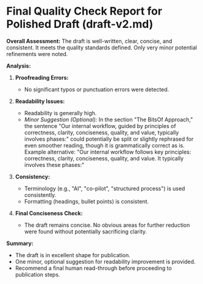 # Final Quality Check Report for Polished Draft (draft-v2.md)

**Overall Assessment:** The draft is well-written, clear, concise, and consistent. It meets the quality standards defined. Only very minor potential refinements were noted.

**Analysis:**

1.  **Proofreading Errors:**
    *   No significant typos or punctuation errors were detected.

2.  **Readability Issues:**
    *   Readability is generally high.
    *   *Minor Suggestion (Optional):* In the section "The BitsOf Approach," the sentence "Our internal workflow, guided by principles of correctness, clarity, conciseness, quality, and value, typically involves phases:" could potentially be split or slightly rephrased for even smoother reading, though it is grammatically correct as is. Example alternative: "Our internal workflow follows key principles: correctness, clarity, conciseness, quality, and value. It typically involves these phases:"

3.  **Consistency:**
    *   Terminology (e.g., "AI", "co-pilot", "structured process") is used consistently.
    *   Formatting (headings, bullet points) is consistent.

4.  **Final Conciseness Check:**
    *   The draft remains concise. No obvious areas for further reduction were found without potentially sacrificing clarity.

**Summary:**

*   The draft is in excellent shape for publication.
*   One minor, optional suggestion for readability improvement is provided.
*   Recommend a final human read-through before proceeding to publication steps. 